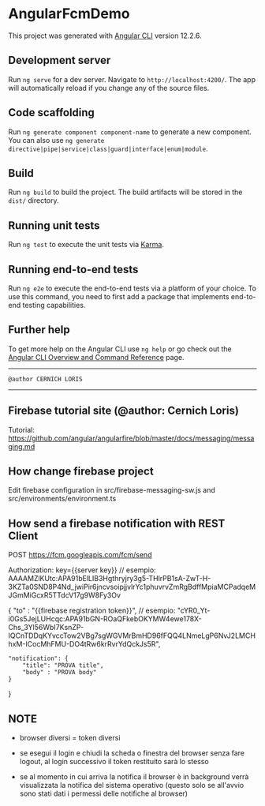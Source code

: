 # AngularFcmDemo

This project was generated with [Angular CLI](https://github.com/angular/angular-cli) version 12.2.6.

## Development server

Run `ng serve` for a dev server. Navigate to `http://localhost:4200/`. The app will automatically reload if you change any of the source files.

## Code scaffolding

Run `ng generate component component-name` to generate a new component. You can also use `ng generate directive|pipe|service|class|guard|interface|enum|module`.

## Build

Run `ng build` to build the project. The build artifacts will be stored in the `dist/` directory.

## Running unit tests

Run `ng test` to execute the unit tests via [Karma](https://karma-runner.github.io).

## Running end-to-end tests

Run `ng e2e` to execute the end-to-end tests via a platform of your choice. To use this command, you need to first add a package that implements end-to-end testing capabilities.

## Further help

To get more help on the Angular CLI use `ng help` or go check out the [Angular CLI Overview and Command Reference](https://angular.io/cli) page.


-----------------------------------
    @author CERNICH LORIS
-----------------------------------

## Firebase tutorial site (@author: Cernich Loris)

Tutorial: https://github.com/angular/angularfire/blob/master/docs/messaging/messaging.md

## How change firebase project

Edit firebase configuration in src/firebase-messaging-sw.js and src/environments/environment.ts

## How send a firebase notification with REST Client

POST https://fcm.googleapis.com/fcm/send

Authorization: key={{server key}}                   // esempio: AAAAMZlKUtc:APA91bElLIB3Hgthryjry3g5-THlrPB1sA-ZwT-H-3KZTa0SND8P4Nd_jwiPir6jncvsoipjjvlrYc1phuvrvZmRgBdffMpiaMCPadqeMJGmMiGcxR5TTdcV17g9W8Fy3Ov

{
	"to" : "{{firebase registration token}}",      // esempio: "cYR0_Yt-i0Gs5JejLUHcqc:APA91bGN-ROaQFkebOKYMW4ewe178X-Chs_3Yl56WbI7KsnZP-IQCnTDDqKYvccTow2VBg7sgWGVMrBmHD96fFQQ4LNmeLgP6NvJ2LMCHhxM-ICocMhFMU-DO4tRw6krRvrYdQckJs5R",

    "notification": {
		"title": "PROVA title",
		"body" : "PROVA body"
	}
}

## NOTE

- browser diversi = token diversi

- se esegui il login e chiudi la scheda o finestra del browser senza fare logout, al login successivo il token restituito sarà lo stesso

- se al momento in cui arriva la notifica il browser è in background verrà visualizzata la notifica del sistema operativo (questo solo se all'avvio sono stati dati i permessi delle notifiche al browser) 